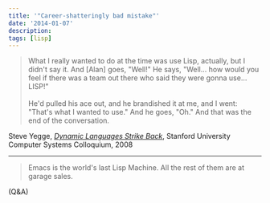 ```yaml
---
title: '"Career-shatteringly bad mistake"'
date: '2014-01-07'
description:
tags: [lisp]
---
```


> What I really wanted to do at the time was use Lisp, actually, but I didn't say it. And [Alan] goes, "Well!" He says, "Well... how would you feel if there was a team out there who said they were gonna use... LISP!" 
> <br><br>
> He'd pulled his ace out, and he brandished it at me, and I went: "That's what I wanted to use." And he goes, "Oh."  And that was the end of the conversation. 

Steve Yegge, [_Dynamic Languages Strike Back_](http://youtu.be/tz-Bb-D6teE?t=18m31s), Stanford University Computer Systems Colloquium, 2008

----

> Emacs is the world's last Lisp Machine. All the rest of them are at garage sales. 

(Q&A)
